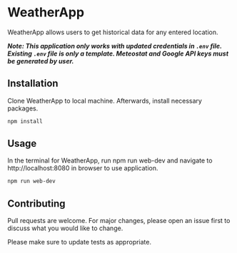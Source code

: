 # WeatherApp

WeatherApp allows users to get historical data for any entered location.

***Note: This application only works with updated credentials in `.env` file. Existing `.env` file is only a template. Meteostat and Google API keys must be generated by user.***

## Installation

Clone WeatherApp to local machine. Afterwards, install necessary packages.

```bash
npm install
```

## Usage

In the terminal for WeatherApp, run npm run web-dev and navigate to http://localhost:8080 in browser to use application.

```bash
npm run web-dev
```

## Contributing
Pull requests are welcome. For major changes, please open an issue first to discuss what you would like to change.

Please make sure to update tests as appropriate.

